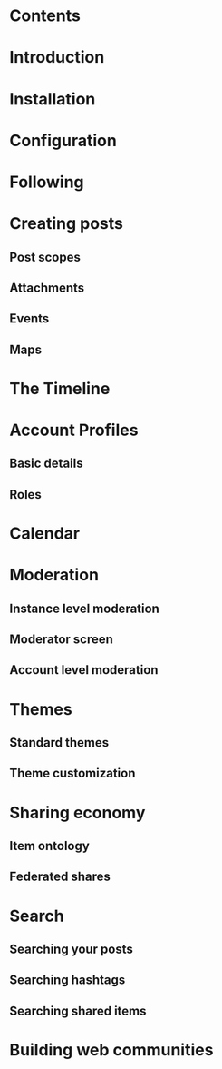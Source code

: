# Contents
# Introduction
# Installation
# Configuration
# Following
# Creating posts
## Post scopes
## Attachments
## Events
## Maps
# The Timeline
# Account Profiles
## Basic details
## Roles
# Calendar
# Moderation
## Instance level moderation
## Moderator screen
## Account level moderation
# Themes
## Standard themes
## Theme customization
# Sharing economy
## Item ontology
## Federated shares
# Search
## Searching your posts
## Searching hashtags
## Searching shared items
# Building web communities

